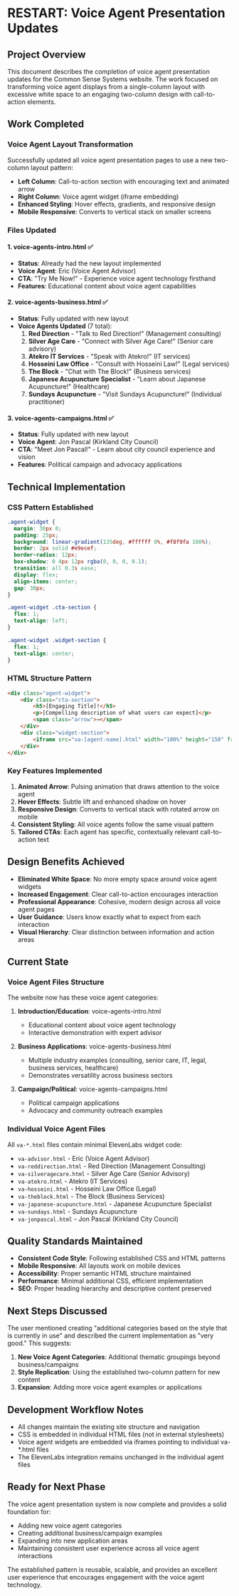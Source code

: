 # RESTART: Voice Agent Presentation Updates

## Project Overview

This document describes the completion of voice agent presentation updates for the Common Sense Systems website. The work focused on transforming voice agent displays from a single-column layout with excessive white space to an engaging two-column design with call-to-action elements.

## Work Completed

### Voice Agent Layout Transformation

Successfully updated all voice agent presentation pages to use a new two-column layout pattern:

- **Left Column**: Call-to-action section with encouraging text and animated arrow
- **Right Column**: Voice agent widget (iframe embedding)
- **Enhanced Styling**: Hover effects, gradients, and responsive design
- **Mobile Responsive**: Converts to vertical stack on smaller screens

### Files Updated

#### 1. voice-agents-intro.html ✅
- **Status**: Already had the new layout implemented
- **Voice Agent**: Eric (Voice Agent Advisor)
- **CTA**: "Try Me Now!" - Experience voice agent technology firsthand
- **Features**: Educational content about voice agent capabilities

#### 2. voice-agents-business.html ✅
- **Status**: Fully updated with new layout
- **Voice Agents Updated** (7 total):
  1. **Red Direction** - "Talk to Red Direction!" (Management consulting)
  2. **Silver Age Care** - "Connect with Silver Age Care!" (Senior care advisory)
  3. **Atekro IT Services** - "Speak with Atekro!" (IT services)
  4. **Hosseini Law Office** - "Consult with Hosseini Law!" (Legal services)
  5. **The Block** - "Chat with The Block!" (Business services)
  6. **Japanese Acupuncture Specialist** - "Learn about Japanese Acupuncture!" (Healthcare)
  7. **Sundays Acupuncture** - "Visit Sundays Acupuncture!" (Individual practitioner)

#### 3. voice-agents-campaigns.html ✅
- **Status**: Fully updated with new layout
- **Voice Agent**: Jon Pascal (Kirkland City Council)
- **CTA**: "Meet Jon Pascal!" - Learn about city council experience and vision
- **Features**: Political campaign and advocacy applications

## Technical Implementation

### CSS Pattern Established

```css
.agent-widget {
  margin: 30px 0;
  padding: 25px;
  background: linear-gradient(135deg, #ffffff 0%, #f8f9fa 100%);
  border: 2px solid #e9ecef;
  border-radius: 12px;
  box-shadow: 0 4px 12px rgba(0, 0, 0, 0.1);
  transition: all 0.3s ease;
  display: flex;
  align-items: center;
  gap: 30px;
}

.agent-widget .cta-section {
  flex: 1;
  text-align: left;
}

.agent-widget .widget-section {
  flex: 1;
  text-align: center;
}
```

### HTML Structure Pattern

```html
<div class="agent-widget">
    <div class="cta-section">
        <h5>[Engaging Title]!</h5>
        <p>[Compelling description of what users can expect]</p>
        <span class="arrow">→</span>
    </div>
    <div class="widget-section">
        <iframe src="va-[agent-name].html" width="100%" height="150" frameborder="0"></iframe>
    </div>
</div>
```

### Key Features Implemented

1. **Animated Arrow**: Pulsing animation that draws attention to the voice agent
2. **Hover Effects**: Subtle lift and enhanced shadow on hover
3. **Responsive Design**: Converts to vertical stack with rotated arrow on mobile
4. **Consistent Styling**: All voice agents follow the same visual pattern
5. **Tailored CTAs**: Each agent has specific, contextually relevant call-to-action text

## Design Benefits Achieved

- **Eliminated White Space**: No more empty space around voice agent widgets
- **Increased Engagement**: Clear call-to-action encourages interaction
- **Professional Appearance**: Cohesive, modern design across all voice agent pages
- **User Guidance**: Users know exactly what to expect from each interaction
- **Visual Hierarchy**: Clear distinction between information and action areas

## Current State

### Voice Agent Files Structure

The website now has these voice agent categories:

1. **Introduction/Education**: voice-agents-intro.html
   - Educational content about voice agent technology
   - Interactive demonstration with expert advisor

2. **Business Applications**: voice-agents-business.html
   - Multiple industry examples (consulting, senior care, IT, legal, business services, healthcare)
   - Demonstrates versatility across business sectors

3. **Campaign/Political**: voice-agents-campaigns.html
   - Political campaign applications
   - Advocacy and community outreach examples

### Individual Voice Agent Files

All `va-*.html` files contain minimal ElevenLabs widget code:
- `va-advisor.html` - Eric (Voice Agent Advisor)
- `va-reddirection.html` - Red Direction (Management Consulting)
- `va-silveragecare.html` - Silver Age Care (Senior Advisory)
- `va-atekro.html` - Atekro (IT Services)
- `va-hosseini.html` - Hosseini Law Office (Legal)
- `va-theblock.html` - The Block (Business Services)
- `va-japanese-acupuncture.html` - Japanese Acupuncture Specialist
- `va-sundays.html` - Sundays Acupuncture
- `va-jonpascal.html` - Jon Pascal (Kirkland City Council)

## Quality Standards Maintained

- **Consistent Code Style**: Following established CSS and HTML patterns
- **Mobile Responsive**: All layouts work on mobile devices
- **Accessibility**: Proper semantic HTML structure maintained
- **Performance**: Minimal additional CSS, efficient implementation
- **SEO**: Proper heading hierarchy and descriptive content preserved

## Next Steps Discussed

The user mentioned creating "additional categories based on the style that is currently in use" and described the current implementation as "very good." This suggests:

1. **New Voice Agent Categories**: Additional thematic groupings beyond business/campaigns
2. **Style Replication**: Using the established two-column pattern for new content
3. **Expansion**: Adding more voice agent examples or applications

## Development Workflow Notes

- All changes maintain the existing site structure and navigation
- CSS is embedded in individual HTML files (not in external stylesheets)
- Voice agent widgets are embedded via iframes pointing to individual va-*.html files
- The ElevenLabs integration remains unchanged in the individual agent files

## Ready for Next Phase

The voice agent presentation system is now complete and provides a solid foundation for:
- Adding new voice agent categories
- Creating additional business/campaign examples
- Expanding into new application areas
- Maintaining consistent user experience across all voice agent interactions

The established pattern is reusable, scalable, and provides an excellent user experience that encourages engagement with the voice agent technology.
